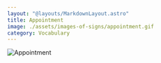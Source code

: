 ```yaml
---
layout: "@layouts/MarkdownLayout.astro"
title: Appointment
image: ./assets/images-of-signs/appointment.gif
category: Vocabulary
---
```


![Appointment](@signs/appointment.gif)
